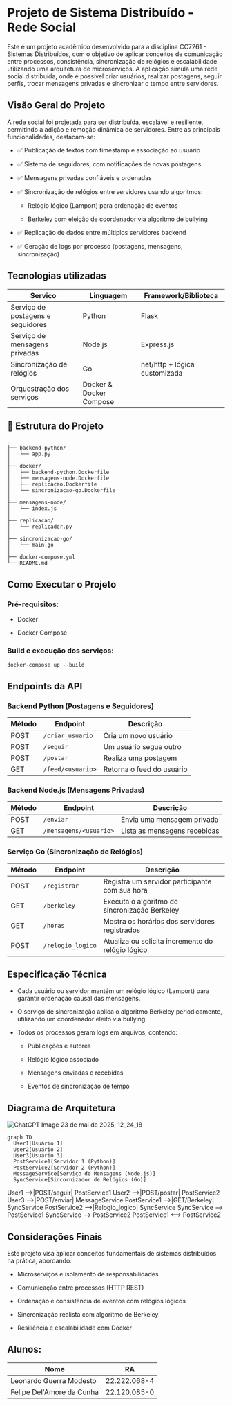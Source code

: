 # Projeto de Sistema Distribuído - Rede Social
Este é um projeto acadêmico desenvolvido para a disciplina CC7261 - Sistemas Distribuídos, com o objetivo de aplicar conceitos de comunicação entre processos, consistência, sincronização de relógios e escalabilidade utilizando uma arquitetura de microserviços.
A aplicação simula uma rede social distribuída, onde é possível criar usuários, realizar postagens, seguir perfis, trocar mensagens privadas e sincronizar o tempo entre servidores.

## Visão Geral do Projeto
A rede social foi projetada para ser distribuída, escalável e resiliente, permitindo a adição e remoção dinâmica de servidores. Entre as principais funcionalidades, destacam-se:

- ✅ Publicação de textos com timestamp e associação ao usuário

- ✅ Sistema de seguidores, com notificações de novas postagens

- ✅ Mensagens privadas confiáveis e ordenadas

- ✅ Sincronização de relógios entre servidores usando algoritmos:

  -  Relógio lógico (Lamport) para ordenação de eventos

  - Berkeley com eleição de coordenador via algoritmo de bullying

- ✅ Replicação de dados entre múltiplos servidores backend

- ✅ Geração de logs por processo (postagens, mensagens, sincronização)


## Tecnologias utilizadas
| Serviço                           | Linguagem               | Framework/Biblioteca          |
| --------------------------------- | ----------------------- | ----------------------------- |
| Serviço de postagens e seguidores | Python                  | Flask                         |
| Serviço de mensagens privadas     | Node.js                 | Express.js                    |
| Sincronização de relógios         | Go                      | net/http + lógica customizada |
| Orquestração dos serviços         | Docker & Docker Compose |                               |

## 📁 Estrutura do Projeto

```plaintext
.
├── backend-python/
│   └── app.py
│
├── docker/
│   ├── backend-python.Dockerfile
│   ├── mensagens-node.Dockerfile
│   ├── replicacao.Dockerfile
│   └── sincronizacao-go.Dockerfile
│
├── mensagens-node/
│   └── index.js
│
├── replicacao/
│   └── replicador.py
│
├── sincronizacao-go/
│   └── main.go
│
├── docker-compose.yml
└── README.md
```

## Como Executar o Projeto

### Pré-requisitos:

- Docker

- Docker Compose


### Build e execução dos serviços:

```plaintext
docker-compose up --build
```

## Endpoints da API

### Backend Python (Postagens e Seguidores)

| Método | Endpoint          | Descrição                 |
| ------ | ----------------- | ------------------------- |
| POST   | `/criar_usuario`  | Cria um novo usuário      |
| POST   | `/seguir`         | Um usuário segue outro    |
| POST   | `/postar`         | Realiza uma postagem      |
| GET    | `/feed/<usuario>` | Retorna o feed do usuário |

### Backend Node.js (Mensagens Privadas)

| Método | Endpoint               | Descrição                    |
| ------ | ---------------------- | ---------------------------- |
| POST   | `/enviar`              | Envia uma mensagem privada   |
| GET    | `/mensagens/<usuario>` | Lista as mensagens recebidas |

### Serviço Go (Sincronização de Relógios)

| Método | Endpoint          | Descrição                                         |
| ------ | ----------------- | ------------------------------------------------- |
| POST   | `/registrar`      | Registra um servidor participante com sua hora    |
| GET    | `/berkeley`       | Executa o algoritmo de sincronização Berkeley     |
| GET    | `/horas`          | Mostra os horários dos servidores registrados     |
| POST   | `/relogio_logico` | Atualiza ou solicita incremento do relógio lógico |

## Especificação Técnica
- Cada usuário ou servidor mantém um relógio lógico (Lamport) para garantir ordenação causal das mensagens.

- O serviço de sincronização aplica o algoritmo Berkeley periodicamente, utilizando um coordenador eleito via bullying.

- Todos os processos geram logs em arquivos, contendo:

  - Publicações e autores

  - Relógio lógico associado

  - Mensagens enviadas e recebidas

  - Eventos de sincronização de tempo


## Diagrama de Arquitetura
![ChatGPT Image 23 de mai  de 2025, 12_24_18](https://github.com/user-attachments/assets/05644902-2874-49e0-acdb-f4884b0a52c8)
```plaintext
graph TD
  User1[Usuário 1]
  User2[Usuário 2]
  User3[Usuário 3]
  PostService1[Servidor 1 (Python)]
  PostService2[Servidor 2 (Python)]
  MessageService[Serviço de Mensagens (Node.js)]
  SyncService[Sincornizador de Relógios (Go)]
```

  User1 -->|POST/seguir| PostService1
  User2 -->|POST/postar| PostService2
  User3 -->|POST/enviar| MessageService
  PostService1 -->|GET/Berkeley| SyncService
  PostService2 -->|Relogio_logico| SyncService
  SyncService --> PostService1
  SyncService --> PostService2
  PostService1 <--> PostService2



## Considerações Finais
Este projeto visa aplicar conceitos fundamentais de sistemas distribuídos na prática, abordando:

- Microserviços e isolamento de responsabilidades

- Comunicação entre processos (HTTP REST)

- Ordenação e consistência de eventos com relógios lógicos

- Sincronização realista com algoritmo de Berkeley

- Resiliência e escalabilidade com Docker

## Alunos:


| Nome | RA               |
| ------ | ---------------------- |
| Leonardo Guerra Modesto       | 22.222.068-4  |
| Felipe Del'Amore da Cunha     | 22.120.085-0  |


